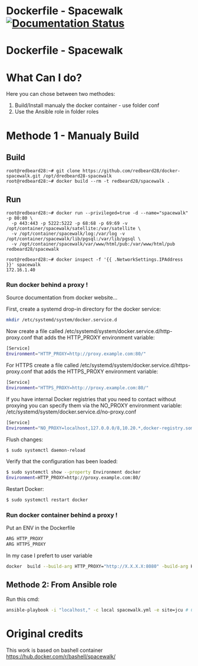 <h1>
  <span>Dockerfile - Spacewalk</span>
  <a href='http://docker-spacewalk.rtfd.io/en/latest/?badge=latest'>
    <img src='https://readthedocs.org/projects/docker-spacewalk/badge/?version=latest' alt='Documentation Status' />
  </a>
</h1>

Dockerfile - Spacewalk
======================

# What Can I do?
Here you can chose between two methodes:
 1. Build/Install manualy the docker container - use folder conf
 2. Use the Ansible role in folder roles

# Methode 1 - Manualy Build
## Build
```
root@redbeard28:~# git clone https://github.com/redbeard28/docker-spacewalk.git /opt/dredbeard28-spacewalk
root@redbeard28:~# docker build --rm -t redbeard28/spacewalk .
```

## Run
```
root@redbeard28:~# docker run --privileged=true -d --name="spacewalk" -p 80:80 \
  -p 443:443 -p 5222:5222 -p 68:68 -p 69:69 -v /opt/container/spacewalk/satellite:/var/satellite \
  -v /opt/container/spacewalk/log:/var/log -v /opt/container/spacewalk/lib/pgsql:/var/lib/pgsql \
  -v /opt/container/spacewalk/var/www/html/pub:/var/www/html/pub redbeard28/spacewalk
```
```
root@redbeard28:~# docker inspect -f '{{ .NetworkSettings.IPAddress }}' spacewalk
172.16.1.40
```


### Run docker behind a proxy !
Source documentation from docker website...

First, create a systemd drop-in directory for the docker service:
```bash
mkdir /etc/systemd/system/docker.service.d
```

Now create a file called /etc/systemd/system/docker.service.d/http-proxy.conf that adds the HTTP_PROXY environment variable:
```bash
[Service]
Environment="HTTP_PROXY=http://proxy.example.com:80/"
```

For HTTPS create a file called /etc/systemd/system/docker.service.d/https-proxy.conf that adds the HTTPS_PROXY environment variable:
```bash
[Service]
Environment="HTTPS_PROXY=http://proxy.example.com:80/"
```

If you have internal Docker registries that you need to contact without proxying you can specify them via the NO_PROXY environment variable:
/etc/systemd/system/docker.service.d/no-proxy.conf
```bash
[Service]
Environment="NO_PROXY=localhost,127.0.0.0/8,10.20.*,docker-registry.somecorporation.com"
```

Flush changes:
```bash
$ sudo systemctl daemon-reload
```

Verify that the configuration has been loaded:
```bash
$ sudo systemctl show --property Environment docker
Environment=HTTP_PROXY=http://proxy.example.com:80/
```

Restart Docker:
```bash
$ sudo systemctl restart docker
```

### Run docker **container** behind a proxy !
Put an ENV in the Dockerfile

```bash
ARG HTTP_PROXY
ARG HTTPS_PROXY
```

In my case I prefert to user variable
```bash
docker  build --build-arg HTTP_PROXY="http://X.X.X.X:8080" -build-arg HTTPS_PROXY=http://X.X.X.X:8080 --rm -t spacewalk .
```

## Methode 2: From Ansible role

Run this cmd:
```bash
ansible-playbook -i "localhost," -c local spacewalk.yml -e site=jcu # CHANGE IT !
```


# Original credits
This work is based on bashell container
https://hub.docker.com/r/bashell/spacewalk/